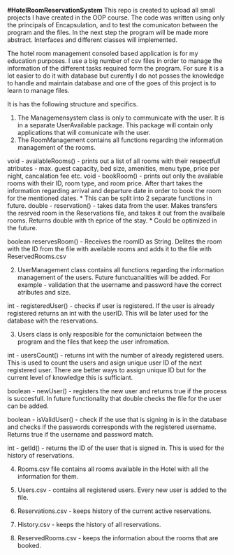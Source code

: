 **#HotelRoomReservationSystem**
This repo is created to upload all small projects I have created in the OOP course.
The code was written using only the principals of Encapsulation, and to test the comunicaton between the program and the files.
In the next step the program will be made more abstract. Interfaces and different classes will implemented.

The hotel room management consoled based application is for my education purposes.
I use a big number of csv files in order to manage the information of the different tasks required form the program.
For sure it is a lot easier to do it with database but curently I do not posses the knowledge to handle and maintain 
database and one of the goes of this project is to learn to manage files.

It is has the following structure and specifics. 
1. The Managemensystem class is only to communicate with the user. It is in a separate UserAvailable package.
This package will contain only applications that will comunicate wih the user.
2. The RoomManagement contains all functions regarding the information management of the rooms.

void - availableRooms() - prints out a list of all rooms with their respectfull atributes - max. guest capacity, bed size, amenities, 
							menu type, price per night, cancalation fee etc.
void - bookRoom() - prints out only the available rooms with their ID, room type, and room price. After thart takes the information
					regarding arrival and departure date in order to book the room for the mentioned dates. 
					* This can be split into 2 separate functions in future.
double - reservation() - takes data from the user. Makes transfers the resrved room in the Reservations file, and takes it out
						 from the availbale rooms. Returns double with th eprice of the stay. 
						 * Could be optimized in the future.

boolean reservesRoom() - Receives the roomID as String. Delites the room with the ID from the file with aveilable rooms
					 and adds it to the file with ReservedRooms.csv

2. UserManagement class contains all functions regarding the information management of the users. Future functuanalities will be added.
 For example - validation that the username and password have the correct atributes and size.

int - registeredUser() - checks if user is registered. If the user is already registered returns an int with the userID.
							This will be later used for the database with the reservations.
							

3. Users class is only resposible for the comunictaion between the program and the files that keep the user infromation.

int - usersCount() - returns int with the number of already registered users. This is used to count the users and asign 
					 unique user ID of the next registered user. There are better ways to assign unique ID but for the 
					 current level of knowledge this is sufficiant. 
					 
boolean - newUser() - registers the new user and returns true if the process is succesfull. In future functionality that double 
					  checks the file for the user can be added.
					  
boolean - isValidUser() - check if the use that is signing in is in the database and checks if the passwords corresponds with
						  the registered username. Returns true if the username and password match.
						  
int - getId() - returns the ID of the user that is signed in. This is used for the history of reservations.

4. Rooms.csv file contains all rooms available in the Hotel with all the information for them. 

5. Users.csv - contains all registered users. Every new user is added to the file.

6. Reservations.csv - keeps history of the current active reservations. 

7. History.csv - keeps the history of all reservations.

8. ReservedRooms.csv - keeps the information about the rooms that are booked.
